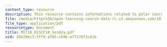 ```yaml
---
content_type: resource
description: This resource contains informations related to polar coordinates.
file: /media/https%3A/open-learning-course-data-rc.s3.amazonaws.com/18-01sc-single-variable-calculus-fall-2010/28e29ec35ff9af85cb9ba7f176f3c41b_MIT18_01SCF10_Ses82a.pdf
file_type: application/pdf
resourcetype: Document
title: MIT18_01SCF10_Ses82a.pdf
uid: 28e29ec3-5ff9-af85-cb9b-a7f176f3c41b
---
```

